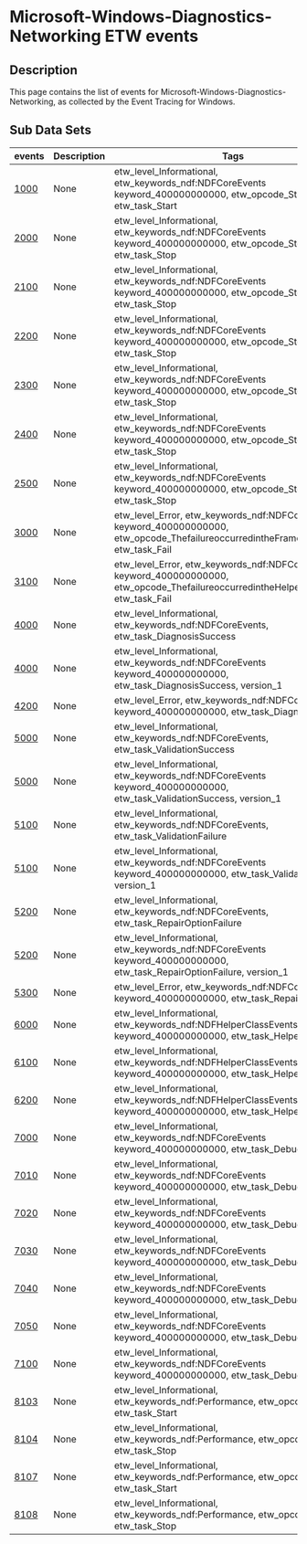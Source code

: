 # Microsoft-Windows-Diagnostics-Networking ETW events

## Description
This page contains the list of events for Microsoft-Windows-Diagnostics-Networking, as collected by the Event Tracing for Windows.

## Sub Data Sets
|events|Description|Tags|
|---|---|---|
|[1000](events/event-1000.md)|None|etw_level_Informational, etw_keywords_ndf:NDFCoreEvents keyword_400000000000, etw_opcode_Start, etw_task_Start|
|[2000](events/event-2000.md)|None|etw_level_Informational, etw_keywords_ndf:NDFCoreEvents keyword_400000000000, etw_opcode_Stop, etw_task_Stop|
|[2100](events/event-2100.md)|None|etw_level_Informational, etw_keywords_ndf:NDFCoreEvents keyword_400000000000, etw_opcode_Stop, etw_task_Stop|
|[2200](events/event-2200.md)|None|etw_level_Informational, etw_keywords_ndf:NDFCoreEvents keyword_400000000000, etw_opcode_Stop, etw_task_Stop|
|[2300](events/event-2300.md)|None|etw_level_Informational, etw_keywords_ndf:NDFCoreEvents keyword_400000000000, etw_opcode_Stop, etw_task_Stop|
|[2400](events/event-2400.md)|None|etw_level_Informational, etw_keywords_ndf:NDFCoreEvents keyword_400000000000, etw_opcode_Stop, etw_task_Stop|
|[2500](events/event-2500.md)|None|etw_level_Informational, etw_keywords_ndf:NDFCoreEvents keyword_400000000000, etw_opcode_Stop, etw_task_Stop|
|[3000](events/event-3000.md)|None|etw_level_Error, etw_keywords_ndf:NDFCoreEvents keyword_400000000000, etw_opcode_ThefailureoccurredintheFrameworkcode., etw_task_Fail|
|[3100](events/event-3100.md)|None|etw_level_Error, etw_keywords_ndf:NDFCoreEvents keyword_400000000000, etw_opcode_ThefailureoccurredintheHelperclasscode., etw_task_Fail|
|[4000](events/event-4000.md)|None|etw_level_Informational, etw_keywords_ndf:NDFCoreEvents, etw_task_DiagnosisSuccess|
|[4000](events/event-4000_v1.md)|None|etw_level_Informational, etw_keywords_ndf:NDFCoreEvents keyword_400000000000, etw_task_DiagnosisSuccess, version_1|
|[4200](events/event-4200.md)|None|etw_level_Error, etw_keywords_ndf:NDFCoreEvents keyword_400000000000, etw_task_DiagnosisFailure|
|[5000](events/event-5000.md)|None|etw_level_Informational, etw_keywords_ndf:NDFCoreEvents, etw_task_ValidationSuccess|
|[5000](events/event-5000_v1.md)|None|etw_level_Informational, etw_keywords_ndf:NDFCoreEvents keyword_400000000000, etw_task_ValidationSuccess, version_1|
|[5100](events/event-5100.md)|None|etw_level_Informational, etw_keywords_ndf:NDFCoreEvents, etw_task_ValidationFailure|
|[5100](events/event-5100_v1.md)|None|etw_level_Informational, etw_keywords_ndf:NDFCoreEvents keyword_400000000000, etw_task_ValidationFailure, version_1|
|[5200](events/event-5200.md)|None|etw_level_Informational, etw_keywords_ndf:NDFCoreEvents, etw_task_RepairOptionFailure|
|[5200](events/event-5200_v1.md)|None|etw_level_Informational, etw_keywords_ndf:NDFCoreEvents keyword_400000000000, etw_task_RepairOptionFailure, version_1|
|[5300](events/event-5300.md)|None|etw_level_Error, etw_keywords_ndf:NDFCoreEvents keyword_400000000000, etw_task_RepairFailure|
|[6000](events/event-6000.md)|None|etw_level_Informational, etw_keywords_ndf:NDFHelperClassEvents keyword_400000000000, etw_task_HelperClassInfo|
|[6100](events/event-6100.md)|None|etw_level_Informational, etw_keywords_ndf:NDFHelperClassEvents keyword_400000000000, etw_task_HelperClassInfo|
|[6200](events/event-6200.md)|None|etw_level_Informational, etw_keywords_ndf:NDFHelperClassEvents keyword_400000000000, etw_task_HelperClassInfo|
|[7000](events/event-7000.md)|None|etw_level_Informational, etw_keywords_ndf:NDFCoreEvents keyword_400000000000, etw_task_Debug|
|[7010](events/event-7010.md)|None|etw_level_Informational, etw_keywords_ndf:NDFCoreEvents keyword_400000000000, etw_task_Debug|
|[7020](events/event-7020.md)|None|etw_level_Informational, etw_keywords_ndf:NDFCoreEvents keyword_400000000000, etw_task_Debug|
|[7030](events/event-7030.md)|None|etw_level_Informational, etw_keywords_ndf:NDFCoreEvents keyword_400000000000, etw_task_Debug|
|[7040](events/event-7040.md)|None|etw_level_Informational, etw_keywords_ndf:NDFCoreEvents keyword_400000000000, etw_task_Debug|
|[7050](events/event-7050.md)|None|etw_level_Informational, etw_keywords_ndf:NDFCoreEvents keyword_400000000000, etw_task_Debug|
|[7100](events/event-7100.md)|None|etw_level_Informational, etw_keywords_ndf:NDFCoreEvents keyword_400000000000, etw_task_Debug|
|[8103](events/event-8103.md)|None|etw_level_Informational, etw_keywords_ndf:Performance, etw_opcode_Start, etw_task_Start|
|[8104](events/event-8104.md)|None|etw_level_Informational, etw_keywords_ndf:Performance, etw_opcode_Stop, etw_task_Stop|
|[8107](events/event-8107.md)|None|etw_level_Informational, etw_keywords_ndf:Performance, etw_opcode_Start, etw_task_Start|
|[8108](events/event-8108.md)|None|etw_level_Informational, etw_keywords_ndf:Performance, etw_opcode_Stop, etw_task_Stop|
